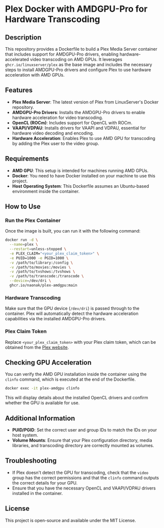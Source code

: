 # Plex Docker with AMDGPU-Pro for Hardware Transcoding

## Description

This repository provides a Dockerfile to build a Plex Media Server container that includes support for AMDGPU-Pro drivers, enabling hardware-accelerated video transcoding on AMD GPUs. It leverages `ghcr.io/linuxserver/plex` as the base image and includes the necessary steps to install AMDGPU-Pro drivers and configure Plex to use hardware acceleration with AMD GPUs.

## Features

- **Plex Media Server**: The latest version of Plex from LinuxServer's Docker repository.
- **AMDGPU-Pro Drivers**: Installs the AMDGPU-Pro drivers to enable hardware acceleration for video transcoding.
- **OpenCL (ROCm)**: Includes support for OpenCL with ROCm.
- **VAAPI/VDPAU**: Installs drivers for VAAPI and VDPAU, essential for hardware video decoding and encoding.
- **Hardware Acceleration**: Enables Plex to use AMD GPU for transcoding by adding the Plex user to the video group.

## Requirements

- **AMD GPU**: This setup is intended for machines running AMD GPUs.
- **Docker**: You need to have Docker installed on your machine to use this project.
- **Host Operating System**: This Dockerfile assumes an Ubuntu-based environment inside the container.

## How to Use

### Run the Plex Container

Once the image is built, you can run it with the following command:

```bash
docker run -d \
  --name=plex \
  --restart=unless-stopped \
  -e PLEX_CLAIM="<your_plex_claim_token>" \
  -e PUID=1000 -e PGID=1000 \
  -v /path/to/library:/config \
  -v /path/to/movies:/movies \
  -v /path/to/tvshows:/tvshows \
  -v /path/to/transcode:/transcode \
  --device=/dev/dri \
  ghcr.io/naonak/plex-amdgpu:main  
```

### Hardware Transcoding

Make sure that the GPU device (`/dev/dri`) is passed through to the container. Plex will automatically detect the hardware acceleration capabilities via the installed AMDGPU-Pro drivers.

### Plex Claim Token

Replace `<your_plex_claim_token>` with your Plex claim token, which can be obtained from the [Plex website](https://www.plex.tv/claim).

## Checking GPU Acceleration

You can verify the AMD GPU installation inside the container using the `clinfo` command, which is executed at the end of the Dockerfile.

```bash
docker exec -it plex-amdgpu clinfo
```

This will display details about the installed OpenCL drivers and confirm whether the GPU is available for use.

## Additional Information

- **PUID/PGID**: Set the correct user and group IDs to match the IDs on your host system.
- **Volume Mounts**: Ensure that your Plex configuration directory, media libraries, and transcoding directory are correctly mounted as volumes.

## Troubleshooting

- If Plex doesn't detect the GPU for transcoding, check that the `video` group has the correct permissions and that the `clinfo` command outputs the correct details for your GPU.
- Ensure that you have the necessary OpenCL and VAAPI/VDPAU drivers installed in the container.

## License

This project is open-source and available under the MIT License.

